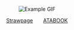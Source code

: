 <div align="center">
  
 
 

 
  ![Example GIF](https://files.catbox.moe/a261m8.jpg)

  [Strawpage‎](https://sakura-haruka-my-boy.straw.page)      ‎ ‎   ‎  ‎  ‎  ‎  ‎          ‎ ‎  ‎  ‎  ‎  ‎  ‎     [ATABOOK](https://smolbrant.atabook.org)
  
</div>
